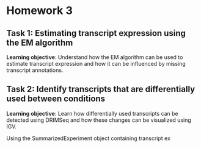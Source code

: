 # Homework 3

## Task 1: Estimating transcript expression using the EM algorithm
**Learning objective**: Understand how the EM algorithm can be used to estimate transcript expression and how it can be influenced by missing transcript annotations.

## Task 2: Identify transcripts that are differentially used between conditions
**Learning objective**: Learn how differentially used transcripts can be detected using DRIMSeq and how these changes can be visualized using IGV.

Using the SummarizedExperiment object containing transcript ex
<!--stackedit_data:
eyJoaXN0b3J5IjpbLTU0NjA2NzUzMl19
-->